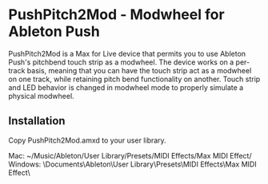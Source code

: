 PushPitch2Mod - Modwheel for Ableton Push
=============

PushPitch2Mod is a Max for Live device that permits you to use Ableton Push's pitchbend touch strip as a modwheel. The device works on a per-track basis, meaning that you can have the touch strip act as a modwheel on one track, while retaining pitch bend functionality on another. Touch strip and LED behavior is changed in modwheel mode to properly simulate a physical modwheel.

Installation
-------

Copy PushPitch2Mod.amxd to your user library.

Mac: ~/Music/Ableton/User Library/Presets/MIDI Effects/Max MIDI Effect/ <br />
Windows: \Documents\Ableton\User Library\Presets\MIDI Effects\Max MIDI Effect\
